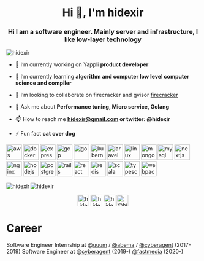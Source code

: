 <h1 align="center">Hi 👋, I'm hidexir</h1>
<h3 align="center">Hi I am a software engineer. Mainly server and infrastructure, I like low-layer technology</h3>

<p align="left"> <img src="https://komarev.com/ghpvc/?username=hidexir" alt="hidexir" /> </p>

- 🔭 I’m currently working on Yappli **product developer**

- 🌱 I’m currently learning **algorithm and computer low level computer science and compiler**

- 👯 I’m looking to collaborate on firecracker and gvisor [firecracker](https://firecracker-microvm.github.io/)

- 💬 Ask me about **Performance tuning, Micro service, Golang**

- 📫 How to reach me **hidexir@gmail.com or twitter: @hidexir**

- ⚡ Fun fact **cat over dog**

<p align="left">
<img src="https://devicons.github.io/devicon/devicon.git/icons/amazonwebservices/amazonwebservices-original-wordmark.svg" alt="aws" width="40" height="40"/>  
<img src="https://devicons.github.io/devicon/devicon.git/icons/docker/docker-original-wordmark.svg" alt="docker" width="40" height="40"/> 
<img src="https://devicons.github.io/devicon/devicon.git/icons/express/express-original-wordmark.svg" alt="express" width="40" height="40"/> 
<img src="https://www.vectorlogo.zone/logos/google_cloud/google_cloud-icon.svg" alt="gcp" width="40" height="40"/> 
<img src="https://devicons.github.io/devicon/devicon.git/icons/go/go-original.svg" alt="go" width="40" height="40"/>
<img src="https://www.vectorlogo.zone/logos/kubernetes/kubernetes-icon.svg" alt="kubernetes" width="40" height="40"/>
<img src="https://devicons.github.io/devicon/devicon.git/icons/laravel/laravel-plain-wordmark.svg" alt="laravel" width="40" height="40"/>
<img src="https://devicons.github.io/devicon/devicon.git/icons/linux/linux-original.svg" alt="linux" width="40" height="40"/> 
<img src="https://devicons.github.io/devicon/devicon.git/icons/mongodb/mongodb-original-wordmark.svg" alt="mongodb" width="40" height="40"/>
<img src="https://devicons.github.io/devicon/devicon.git/icons/mysql/mysql-original-wordmark.svg" alt="mysql" width="40" height="40"/> 
<img src="https://cdn.worldvectorlogo.com/logos/nextjs-3.svg" alt="nextjs" width="40" height="40"/>
<img src="https://devicons.github.io/devicon/devicon.git/icons/nginx/nginx-original.svg" alt="nginx" width="40" height="40"/>
<img src="https://devicons.github.io/devicon/devicon.git/icons/nodejs/nodejs-original-wordmark.svg" alt="nodejs" width="40" height="40"/>
<img src="https://devicons.github.io/devicon/devicon.git/icons/postgresql/postgresql-original-wordmark.svg" alt="postgresql" width="40" height="40"/>
<img src="https://devicons.github.io/devicon/devicon.git/icons/rails/rails-original-wordmark.svg" alt="rails" width="40" height="40"/> 
<img src="https://devicons.github.io/devicon/devicon.git/icons/react/react-original-wordmark.svg" alt="react" width="40" height="40"/> 
<img src="https://devicons.github.io/devicon/devicon.git/icons/redis/redis-original-wordmark.svg" alt="redis" width="40" height="40"/> 
<img src="https://devicons.github.io/devicon/devicon.git/icons/scala/scala-original-wordmark.svg" alt="scala" width="40" height="40"/> 
<img src="https://devicons.github.io/devicon/devicon.git/icons/typescript/typescript-original.svg" alt="typescript" width="40" height="40"/> 
<img src="https://devicons.github.io/devicon/devicon.git/icons/webpack/webpack-original.svg" alt="webpack" width="40" height="40"/></p><p>
<img align="left" src="https://github-readme-stats.vercel.app/api/top-langs/?username=hidexir&layout=compact&hide=html" alt="hidexir" />
<img align="center" src="https://github-readme-stats.vercel.app/api?username=hidexir&show_icons=true" alt="hidexir" />

<p align="center">
<a href="https://twitter.com/hidexir" target="blank"><img align="center" src="https://cdn.jsdelivr.net/npm/simple-icons@3.0.1/icons/twitter.svg" alt="hidexir" height="30" width="30" /></a>
<a href="https://linkedin.com/in/hidexir" target="blank"><img align="center" src="https://cdn.jsdelivr.net/npm/simple-icons@3.0.1/icons/linkedin.svg" alt="hidexir" height="30" width="30" /></a>
<a href="https://fb.com/hideaki.goto.33" target="blank"><img align="center" src="https://cdn.jsdelivr.net/npm/simple-icons@3.0.1/icons/facebook.svg" alt="hideaki.goto.33" height="30" width="30" /></a>
<a href="https://medium.com/@hideakigoto" target="blank"><img align="center" src="https://cdn.jsdelivr.net/npm/simple-icons@3.0.1/icons/medium.svg" alt="@hideakigoto" height="30" width="30" /></a>
</p>

# Career
Software Engineer Internship at [@uuum](https://github.com/uuum) / [@abema](https://github.com/abema) / [@cyberagent](https://github.com/cyberagent) (2017-2019)
Software Engineer at [@cyberagent](https://github.com/cyberagent) (2019-) [@fastmedia](https://github.com/fastmedia) (2020-)
